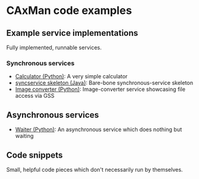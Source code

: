 # CAxMan code examples

## Example service implementations
Fully implemented, runnable services.

### Synchronous services
* [Calculator (Python)](Python/sync_calculator): A very simple calculator
* [syncservice skeleton (Java)](Java/skeleton_syncservice): Bare-bone
  synchronous-service skeleton
* [Image converter (Python)](Python/sync_image_converter): Image-converter
  service showcasing file access via GSS

## Asynchronous services
* [Waiter (Python)](Python/async_waiter): An asynchronous service which does
  nothing but waiting

## Code snippets
Small, helpful code pieces which don't necessarily run by themselves.
